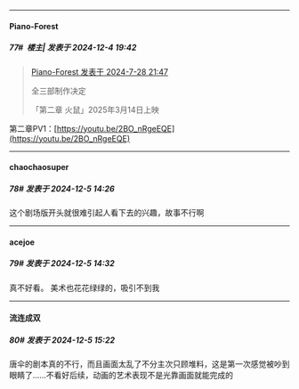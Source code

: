 ﻿
*****

####  Piano-Forest  
##### 77#         楼主| 发表于 2024-12-4 19:42

<blockquote><a href="httphttps://bbs.saraba1st.com/2b/forum.php?mod=redirect&amp;goto=findpost&amp;pid=65726688&amp;ptid=2069222" target="_blank">Piano-Forest 发表于 2024-7-28 21:47</a>

全三部制作决定

 「第二章 火鼠」2025年3月14日上映</blockquote>
第二章PV1：[https://youtu.be/2BO_nRgeEQE](https://youtu.be/2BO_nRgeEQE)


*****

####  chaochaosuper  
##### 78#       发表于 2024-12-5 14:26

这个剧场版开头就很难引起人看下去的兴趣，故事不行啊


*****

####  acejoe  
##### 79#       发表于 2024-12-5 14:32

真不好看。
美术也花花绿绿的，吸引不到我


*****

####  流连成双  
##### 80#       发表于 2024-12-5 15:22

唐伞的剧本真的不行，而且画面太乱了不分主次只顾堆料，这是第一次感觉被吵到眼睛了……不看好后续，动画的艺术表现不是光靠画面就能完成的

